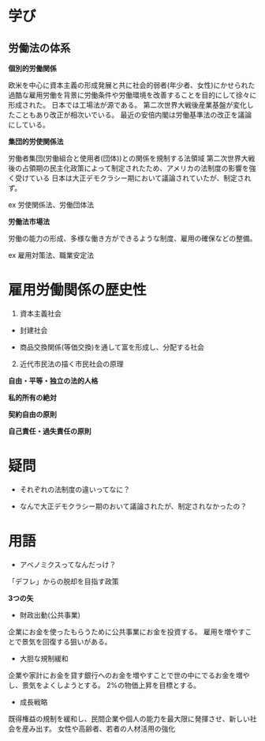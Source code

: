# 学び

## 労働法の体系

**個別的労働関係**

欧米を中心に資本主義の形成発展と共に社会的弱者(年少者、女性)にかせられた過酷な雇用労働を背景に労働条件や労働環境を改善することを目的にして徐々に形成された。
日本では工場法が源である。
第二次世界大戦後産業基盤が変化したこともあり改正が相次いでいる。
最近の安倍内閣は労働基準法の改正を議論にしている。


**集団的労使関係法**

労働者集団(労働組合と使用者(団体))との関係を規制する法領域
第二次世界大戦後の占領期の民主化政策によって制定されたため、アメリカの法制度の影響を強く受けている
日本は大正デモクラシー期において議論されていたが、制定されず。

ex 労使関係法、労働団体法

**労働法市場法**

労働の能力の形成、多様な働き方ができるような制度、雇用の確保などの整備。

ex 雇用対策法、職業安定法

# 雇用労働関係の歴史性

1. 資本主義社会

- 封建社会

- 商品交換関係(等価交換)を通して富を形成し、分配する社会

2. 近代市民法の描く市民社会の原理

**自由・平等・独立の法的人格**

**私的所有の絶対**

**契約自由の原則**

**自己責任・過失責任の原則**


# 疑問

- それぞれの法制度の違いってなに？


- なんで大正デモクラシー期のおいて議論されたが、制定されなかったの？



# 用語

- アベノミクスってなんだっけ？

「デフレ」からの脱却を目指す政策

**3つの矢**

- 財政出動(公共事業)

企業にお金を使ったもらうために公共事業にお金を投資する。
雇用を増やすことで景気を回復する狙いがある。


- 大胆な規制緩和

企業や家計にお金を貸す銀行へのお金を増やすことで世の中にでるお金を増やし、景気をよくしようとする。
2%の物価上昇を目標とする。

- 成長戦略

既得権益の規制を緩和し、民間企業や個人の能力を最大限に発揮させ、新しい社会を産み出す。
女性や高齢者、若者の人材活用の強化


